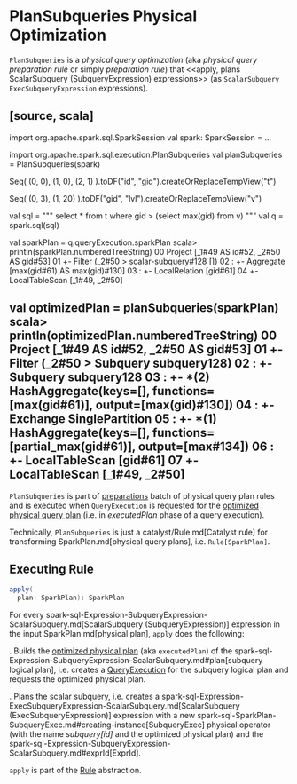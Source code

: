 # PlanSubqueries Physical Optimization

`PlanSubqueries` is a *physical query optimization* (aka _physical query preparation rule_ or simply _preparation rule_) that <<apply, plans ScalarSubquery (SubqueryExpression) expressions>> (as `ScalarSubquery ExecSubqueryExpression` expressions).

[source, scala]
----
import org.apache.spark.sql.SparkSession
val spark: SparkSession = ...

import org.apache.spark.sql.execution.PlanSubqueries
val planSubqueries = PlanSubqueries(spark)

Seq(
  (0, 0),
  (1, 0),
  (2, 1)
).toDF("id", "gid").createOrReplaceTempView("t")

Seq(
  (0, 3),
  (1, 20)
).toDF("gid", "lvl").createOrReplaceTempView("v")

val sql = """
  select * from t where gid > (select max(gid) from v)
"""
val q = spark.sql(sql)

val sparkPlan = q.queryExecution.sparkPlan
scala> println(sparkPlan.numberedTreeString)
00 Project [_1#49 AS id#52, _2#50 AS gid#53]
01 +- Filter (_2#50 > scalar-subquery#128 [])
02    :  +- Aggregate [max(gid#61) AS max(gid)#130]
03    :     +- LocalRelation [gid#61]
04    +- LocalTableScan [_1#49, _2#50]

val optimizedPlan = planSubqueries(sparkPlan)
scala> println(optimizedPlan.numberedTreeString)
00 Project [_1#49 AS id#52, _2#50 AS gid#53]
01 +- Filter (_2#50 > Subquery subquery128)
02    :  +- Subquery subquery128
03    :     +- *(2) HashAggregate(keys=[], functions=[max(gid#61)], output=[max(gid)#130])
04    :        +- Exchange SinglePartition
05    :           +- *(1) HashAggregate(keys=[], functions=[partial_max(gid#61)], output=[max#134])
06    :              +- LocalTableScan [gid#61]
07    +- LocalTableScan [_1#49, _2#50]
----

`PlanSubqueries` is part of [preparations](../QueryExecution.md#preparations) batch of physical query plan rules and is executed when `QueryExecution` is requested for the [optimized physical query plan](../QueryExecution.md#executedPlan) (i.e. in *executedPlan* phase of a query execution).

Technically, `PlanSubqueries` is just a catalyst/Rule.md[Catalyst rule] for transforming SparkPlan.md[physical query plans], i.e. `Rule[SparkPlan]`.

## <span id="apply"> Executing Rule

```scala
apply(
  plan: SparkPlan): SparkPlan
```

For every spark-sql-Expression-SubqueryExpression-ScalarSubquery.md[ScalarSubquery (SubqueryExpression)] expression in the input SparkPlan.md[physical plan], `apply` does the following:

. Builds the [optimized physical plan](../QueryExecution.md#executedPlan) (aka `executedPlan`) of the spark-sql-Expression-SubqueryExpression-ScalarSubquery.md#plan[subquery logical plan], i.e. creates a [QueryExecution](../QueryExecution.md) for the subquery logical plan and requests the optimized physical plan.

. Plans the scalar subquery, i.e. creates a spark-sql-Expression-ExecSubqueryExpression-ScalarSubquery.md[ScalarSubquery (ExecSubqueryExpression)] expression with a new spark-sql-SparkPlan-SubqueryExec.md#creating-instance[SubqueryExec] physical operator (with the name *subquery[id]* and the optimized physical plan) and the spark-sql-Expression-SubqueryExpression-ScalarSubquery.md#exprId[ExprId].

`apply` is part of the [Rule](catalyst/Rule.md#apply) abstraction.
